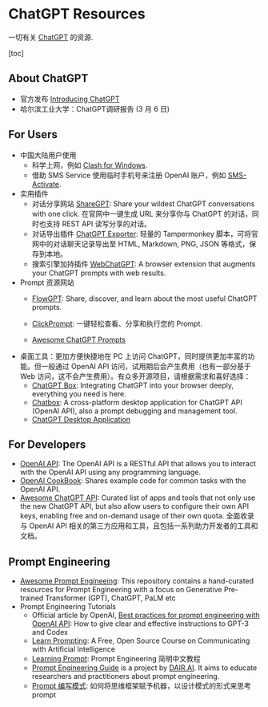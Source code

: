 # ChatGPT Resources

一切有关 [ChatGPT](https://chat.openai.com/chat) 的资源.

[toc]

## About ChatGPT

- 官方发布 [Introducing ChatGPT](https://openai.com/blog/chatgpt)
- 哈尔滨工业大学：ChatGPT调研报告 (3 月 6 日)

## For Users

- 中国大陆用户使用
  - 科学上网，例如 [Clash for Windows](https://github.com/Fndroid/clash_for_windows_pkg/releases).
  - 借助 SMS Service 使用临时手机号来注册 OpenAI 账户，例如 [SMS-Activate](https://sms-activate.org/cn/info/ChatGPT).
- 实用插件
  - 对话分享网站 [ShareGPT](https://sharegpt.com/): Share your wildest ChatGPT conversations with one click. 在官网中一键生成 URL 来分享你与 ChatGPT 的对话，同时也支持 REST API 读写分享的对话。
  - 对话导出插件 [ChatGPT Exporter](https://github.com/pionxzh/chatgpt-exporter): 轻量的 Tampermonkey 脚本，可将官网中的对话聊天记录导出至 HTML, Markdown, PNG, JSON 等格式，保存到本地。
  - 搜索引擎加持插件 [WebChatGPT](https://github.com/qunash/chatgpt-advanced/): A browser extension that augments your ChatGPT prompts with web results.
- Prompt 资源网站
  - [FlowGPT](https://flowgpt.com/): Share, discover, and learn about the most useful ChatGPT prompts.

  - [ClickPrompt](https://www.clickprompt.org/): 一键轻松查看、分享和执行您的 Prompt.
  
  - [Awesome ChatGPT Prompts](https://prompts.chat/)
- 桌面工具：更加方便快捷地在 PC 上访问 ChatGPT，同时提供更加丰富的功能。但一般通过 OpenAI API 访问，试用期后会产生费用（也有一部分基于 Web 访问，这不会产生费用）。有众多开源项目，请根据需求和喜好选择：
  - [ChatGPT Box](https://github.com/josStorer/chatGPTBox): Integrating ChatGPT into your browser deeply, everything you need is here.
  - [Chatbox](https://github.com/Bin-Huang/chatbox): A cross-platform desktop application for ChatGPT API (OpenAI API), also a prompt debugging and management tool.
  - [ChatGPT Desktop Application](https://github.com/lencx/ChatGPT)

## For Developers

- [OpenAI API](https://platform.openai.com/docs/api-reference): The OpenAI API is a RESTful API that allows you to interact with the OpenAI API using any programming language.
- [OpenAI CookBook](https://github.com/openai/openai-cookbook/): Shares example code for common tasks with the OpenAI API.
- [Awesome ChatGPT API](https://github.com/reorx/awesome-chatgpt-api): Curated list of apps and tools that not only use the new ChatGPT API, but also allow users to configure their own API keys, enabling free and on-demand usage of their own quota. 全面收录与 OpenAI API 相关的第三方应用和工具，且包括一系列助力开发者的工具和文档。

## Prompt Engineering

- [Awesome Prompt Engineeing](https://github.com/promptslab/Awesome-Prompt-Engineering): This repository contains a hand-curated resources for Prompt Engineering with a focus on Generative Pre-trained Transformer (GPT), ChatGPT, PaLM etc
- Prompt Engineering Tutorials
  - Official article by OpenAI, [Best practices for prompt engineering with OpenAI API](https://help.openai.com/en/articles/6654000-best-practices-for-prompt-engineering-with-openai-api): How to give clear and effective instructions to GPT-3 and Codex
  - [Learn Prompting](https://learnprompting.org/): A Free, Open Source Course on Communicating with Artificial Intelligence
  - [Learning Prompt](https://learningprompt.wiki/): Prompt Engineering 简明中文教程
  - [Prompt Engineering Guide](https://www.promptingguide.ai/) is a project by [DAIR.AI](https://github.com/dair-ai). It aims to educate researchers and practitioners about prompt engineering.
  - [Prompt 编写模式](https://github.com/prompt-engineering/prompt-patterns): 如何将思维框架赋予机器，以设计模式的形式来思考 prompt